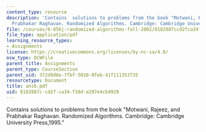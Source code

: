 ```yaml
---
content_type: resource
description: 'Contains  solutions to problems from the book "Motwani, Rajeez, and
  Prabhakar Raghavan. Randomized Algorithms. Cambridge: Cambridge University Press,1995."'
file: /courses/6-856j-randomized-algorithms-fall-2002/8182887ccd2fca34f38de297e4cb4929_ans6.pdf
file_type: application/pdf
learning_resource_types:
- Assignments
license: https://creativecommons.org/licenses/by-nc-sa/4.0/
ocw_type: OCWFile
parent_title: Assignments
parent_type: CourseSection
parent_uid: 372d9d6e-7fbf-5010-8feb-41f111353735
resourcetype: Document
title: ans6.pdf
uid: 8182887c-cd2f-ca34-f38d-e297e4cb4929
---
```

Contains  solutions to problems from the book "Motwani, Rajeez, and Prabhakar Raghavan. Randomized Algorithms. Cambridge: Cambridge University Press,1995."
